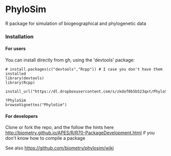 # PhyloSim
R package for simulation of biogeographical and phylogenetic data 

### Installation 


#### For users

You can install directly from gh, using the 'devtools' package:

```{r}
# install.packages(c("devtools","Rcpp")) # I case you don't have them installed
library(devtools)
library(Rcpp)

install_url("https://dl.dropboxusercontent.com/s/zkdof0b5b523qxt/PhyloSim_0.3.tar.gz")

?PhyloSim
browseVignettes("PhyloSim")
```

#### For developers

Clone or fork the repo, and the follow the hints here http://biometry.github.io/APES/R/R70-PackageDevelopment.html if you don't know how to compile a package

See also https://github.com/biometry/phylosim/wiki


